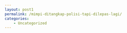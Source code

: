 ```yaml
---
layout: post1
permalink: /mimpi-ditangkap-polisi-tapi-dilepas-lagi/
categories:
    - Uncategorized
---
```


